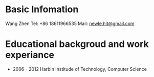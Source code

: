 # Basic Infomation
Wang Zhen
Tel: +86 18611966535
Mail: newle.hit@gmail.com

# Educational backgroud and work experiance
- 2006 - 2012 Harbin Institude of Technology, Computer Science